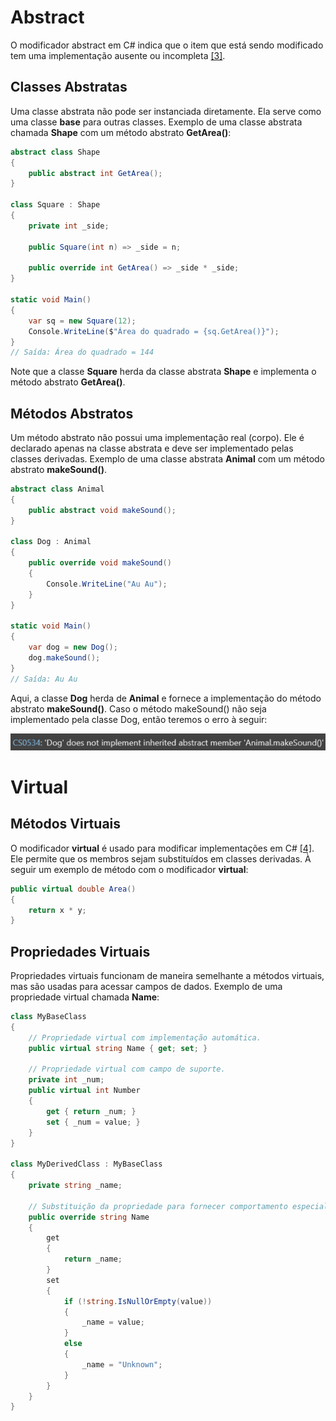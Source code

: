 # Abstract

O modificador abstract em C# indica que o item que está sendo modificado tem uma implementação ausente ou incompleta [[3]](/Advanced-Business-Development-with-.NET/1º-Semestre/Aula-04-%2D-Csharp,-uso-avançado-de-Modificadores-de-Acesso,-Palavras%2DChave,-Construtores,-Interfaces-e-Namespaces/Referências).

## Classes Abstratas
      
Uma classe abstrata não pode ser instanciada diretamente. Ela serve como uma classe **base** para outras classes.
Exemplo de uma classe abstrata chamada **Shape** com um método abstrato **GetArea()**:

```csharp
abstract class Shape
{
    public abstract int GetArea();
}

class Square : Shape
{
    private int _side;

    public Square(int n) => _side = n;

    public override int GetArea() => _side * _side;
}

static void Main()
{
    var sq = new Square(12);
    Console.WriteLine($"Área do quadrado = {sq.GetArea()}");
}
// Saída: Área do quadrado = 144
```

Note que a classe **Square** herda da classe abstrata **Shape** e implementa o método abstrato **GetArea()**.

## Métodos Abstratos

Um método abstrato não possui uma implementação real (corpo). Ele é declarado apenas na classe abstrata e deve ser implementado pelas classes derivadas.
Exemplo de uma classe abstrata **Animal** com um método abstrato **makeSound()**.

```csharp
abstract class Animal
{
    public abstract void makeSound();
}

class Dog : Animal
{
    public override void makeSound()
    {
        Console.WriteLine("Au Au");
    }
}

static void Main()
{
    var dog = new Dog();
    dog.makeSound();
}
// Saída: Au Au
```

Aqui, a classe **Dog** herda de **Animal** e fornece a implementação do método abstrato **makeSound()**.
Caso o método makeSound() não seja implementado pela classe Dog, então teremos o erro à seguir:

![image.png](/.attachments/image-c99c0f53-733a-467a-a03a-d90933392258.png)

# Virtual

## Métodos Virtuais

O modificador **virtual** é usado para modificar implementações em C# [[4]](/Advanced-Business-Development-with-.NET/1º-Semestre/Aula-04-%2D-Csharp,-uso-avançado-de-Modificadores-de-Acesso,-Palavras%2DChave,-Construtores,-Interfaces-e-Namespaces/Referências). Ele permite que os membros sejam substituídos em classes derivadas. À seguir um exemplo de método com o modificador **virtual**:

```csharp
public virtual double Area()
{
    return x * y;
}
```

## Propriedades Virtuais

Propriedades virtuais funcionam de maneira semelhante a métodos virtuais, mas são usadas para acessar campos de dados.
Exemplo de uma propriedade virtual chamada **Name**:

```csharp      
class MyBaseClass
{
    // Propriedade virtual com implementação automática.
    public virtual string Name { get; set; }

    // Propriedade virtual com campo de suporte.
    private int _num;
    public virtual int Number
    {
        get { return _num; }
        set { _num = value; }
    }
}

class MyDerivedClass : MyBaseClass
{
    private string _name;

    // Substituição da propriedade para fornecer comportamento especializado.
    public override string Name
    {
        get
        {
            return _name;
        }
        set
        {
            if (!string.IsNullOrEmpty(value))
            {
                _name = value;
            }
            else
            {
                _name = "Unknown";
            }
        }
    }
}
```